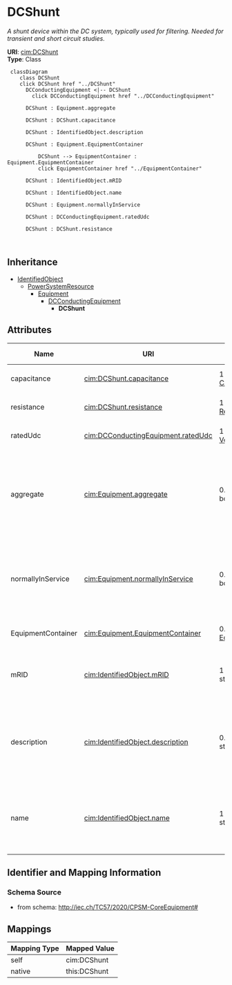 # DCShunt


_A shunt device within the DC system, typically used for filtering.  Needed for transient and short circuit studies._





**URI**: [cim:DCShunt](http://iec.ch/TC57/CIM100#DCShunt)<br />
**Type**: Class




```mermaid
 classDiagram
    class DCShunt
    click DCShunt href "../DCShunt"
      DCConductingEquipment <|-- DCShunt
        click DCConductingEquipment href "../DCConductingEquipment"
      
      DCShunt : Equipment.aggregate
        
      DCShunt : DCShunt.capacitance
        
      DCShunt : IdentifiedObject.description
        
      DCShunt : Equipment.EquipmentContainer
        
          DCShunt --> EquipmentContainer : Equipment.EquipmentContainer
          click EquipmentContainer href "../EquipmentContainer"
        
      DCShunt : IdentifiedObject.mRID
        
      DCShunt : IdentifiedObject.name
        
      DCShunt : Equipment.normallyInService
        
      DCShunt : DCConductingEquipment.ratedUdc
        
      DCShunt : DCShunt.resistance
        
      
```





## Inheritance
* [IdentifiedObject](IdentifiedObject.md)
    * [PowerSystemResource](PowerSystemResource.md)
        * [Equipment](Equipment.md)
            * [DCConductingEquipment](DCConductingEquipment.md)
                * **DCShunt**



## Attributes


| Name | URI | Cardinality and Range | Description | Inheritance |
| ---  | --- | --- | --- | --- |
| capacitance | [cim:DCShunt.capacitance](http://iec.ch/TC57/CIM100#DCShunt.capacitance) | 1 <br />  [Capacitance](Capacitance.md)  | Capacitance of the DC shunt | direct |
| resistance | [cim:DCShunt.resistance](http://iec.ch/TC57/CIM100#DCShunt.resistance) | 1 <br />  [Resistance](Resistance.md)  | Resistance of the DC device | direct |
| ratedUdc | [cim:DCConductingEquipment.ratedUdc](http://iec.ch/TC57/CIM100#DCConductingEquipment.ratedUdc) | 1 <br />  [Voltage](Voltage.md)  | Rated DC device voltage | [DCConductingEquipment](DCConductingEquipment.md) |
| aggregate | [cim:Equipment.aggregate](http://iec.ch/TC57/CIM100#Equipment.aggregate) | 0..1 <br />  boolean  | The aggregate flag provides an alternative way of representing an aggregated ... | [Equipment](Equipment.md) |
| normallyInService | [cim:Equipment.normallyInService](http://iec.ch/TC57/CIM100#Equipment.normallyInService) | 0..1 <br />  boolean  | Specifies the availability of the equipment under normal operating conditions | [Equipment](Equipment.md) |
| EquipmentContainer | [cim:Equipment.EquipmentContainer](http://iec.ch/TC57/CIM100#Equipment.EquipmentContainer) | 0..1 <br />  [EquipmentContainer](EquipmentContainer.md)  | Container of this equipment | [Equipment](Equipment.md) |
| mRID | [cim:IdentifiedObject.mRID](http://iec.ch/TC57/CIM100#IdentifiedObject.mRID) | 1 <br />  string  | Master resource identifier issued by a model authority | [IdentifiedObject](IdentifiedObject.md) |
| description | [cim:IdentifiedObject.description](http://iec.ch/TC57/CIM100#IdentifiedObject.description) | 0..1 <br />  string  | The description is a free human readable text describing or naming the object | [IdentifiedObject](IdentifiedObject.md) |
| name | [cim:IdentifiedObject.name](http://iec.ch/TC57/CIM100#IdentifiedObject.name) | 1 <br />  string  | The name is any free human readable and possibly non unique text naming the o... | [IdentifiedObject](IdentifiedObject.md) |









## Identifier and Mapping Information







### Schema Source


* from schema: http://iec.ch/TC57/2020/CPSM-CoreEquipment#





## Mappings

| Mapping Type | Mapped Value |
| ---  | ---  |
| self | cim:DCShunt |
| native | this:DCShunt |




